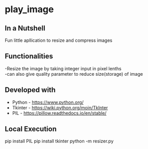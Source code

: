 # play_image
## In a Nutshell
Fun little apllication to resize and compress images 
## Functionalities
-Resize the image by taking integer input in pixel lenths
<br>-can also give quality parameter to reduce size(storage) of image 
## Developed with
- Python - https://www.python.org/
- Tkinter - https://wiki.python.org/moin/TkInter
- PIL - https://pillow.readthedocs.io/en/stable/
## Local Execution
pip install PIL
pip install tkinter
python -m resizer.py
